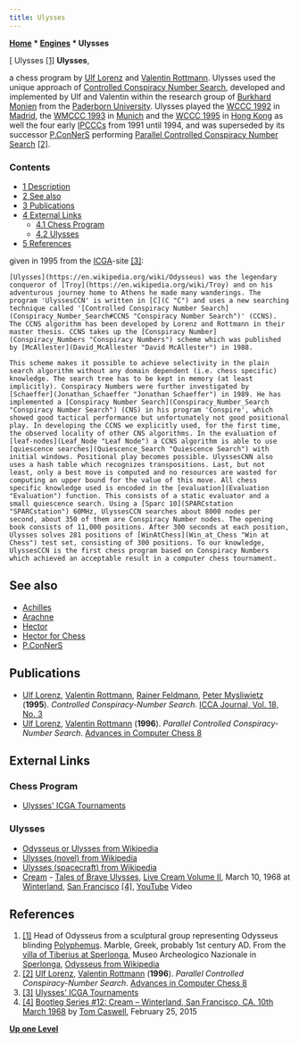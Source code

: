 ```yaml
---
title: Ulysses
---
```

**[Home](Home "Home") \* [Engines](Engines "Engines") \* Ulysses**



[ Ulysses <a id="cite-note-1" href="#cite-ref-1">[1]</a>
**Ulysses**,  

a chess program by [Ulf Lorenz](Ulf_Lorenz "Ulf Lorenz") and [Valentin Rottmann](Valentin_Rottmann "Valentin Rottmann"). Ulysses used the unique approach of [Controlled Conspiracy Number Search](Conspiracy_Number_Search#CCNS "Conspiracy Number Search"), developed and implemented by Ulf and Valentin within the research group of [Burkhard Monien](Burkhard_Monien "Burkhard Monien") from the [Paderborn University](Paderborn_University "Paderborn University"). Ulysses played the [WCCC 1992](WCCC_1992 "WCCC 1992") in [Madrid](https://en.wikipedia.org/wiki/Madrid), the [WMCCC 1993](WMCCC_1993 "WMCCC 1993") in [Munich](https://en.wikipedia.org/wiki/Munich) and the [WCCC 1995](WCCC_1995 "WCCC 1995") in [Hong Kong](https://en.wikipedia.org/wiki/Hong_Kong) as well the four early [IPCCCs](IPCCC "IPCCC") from 1991 until 1994, and was superseded by its successor [P.ConNerS](P.ConNerS "P.ConNerS") performing [Parallel Controlled Conspiracy Number Search](Conspiracy_Number_Search#PCCNS "Conspiracy Number Search") <a id="cite-note-2" href="#cite-ref-2">[2]</a>. 



### Contents


* [1 Description](#description)
* [2 See also](#see-also)
* [3 Publications](#publications)
* [4 External Links](#external-links)
	+ [4.1 Chess Program](#chess-program)
	+ [4.2 Ulysses](#ulysses)
* [5 References](#references)






given in 1995 from the [ICGA](ICGA "ICGA")-site <a id="cite-note-3" href="#cite-ref-3">[3]</a>:




```
[Ulysses](https://en.wikipedia.org/wiki/Odysseus) was the legendary conqueror of [Troy](https://en.wikipedia.org/wiki/Troy) and on his adventurous journey home to Athens he made many wanderings. The program 'UlyssesCCN' is written in [C](C "C") and uses a new searching technique called '[Controlled Conspiracy Number Search](Conspiracy_Number_Search#CCNS "Conspiracy Number Search")' (CCNS). The CCNS algorithm has been developed by Lorenz and Rottmann in their master thesis. CCNS takes up the [Conspiracy Number](Conspiracy_Numbers "Conspiracy Numbers") scheme which was published by [McAllester](David_McAllester "David McAllester") in 1988.

```


```
This scheme makes it possible to achieve selectivity in the plain search algorithm without any domain dependent (i.e. chess specific) knowledge. The search tree has to be kept in memory (at least implicitly). Conspiracy Numbers were further investigated by [Schaeffer](Jonathan_Schaeffer "Jonathan Schaeffer") in 1989. He has implemented a [Conspiracy Number Search](Conspiracy_Number_Search "Conspiracy Number Search") (CNS) in his program 'Conspire', which showed good tactical performance but unfortunately not good positional play. In developing the CCNS we explicitly used, for the first time, the observed locality of other CNS algorithms. In the evaluation of [leaf-nodes](Leaf_Node "Leaf Node") a CCNS algorithm is able to use [quiescence searches](Quiescence_Search "Quiescence Search") with initial windows. Positional play becomes possible. UlyssesCNN also uses a hash table which recognizes transpositions. Last, but not least, only a best move is computed and no resources are wasted for computing an upper bound for the value of this move. All chess specific knowledge used is encoded in the [evaluation](Evaluation "Evaluation") function. This consists of a static evaluator and a small quiescence search. Using a [Sparc 10](SPARCstation "SPARCstation") 60MHz, UlyssesCCN searches about 8000 nodes per second, about 350 of them are Conspiracy Number nodes. The opening book consists of 11,000 positions. After 300 seconds at each position, Ulysses solves 281 positions of [WinAtChess](Win_at_Chess "Win at Chess") test set, consisting of 300 positions. To our knowledge, UlyssesCCN is the first chess program based on Conspiracy Numbers which achieved an acceptable result in a computer chess tournament. 

```

## See also


* [Achilles](Achilles "Achilles")
* [Arachne](Arachne "Arachne")
* [Hector](Hector "Hector")
* [Hector for Chess](Hector_for_Chess "Hector for Chess")
* [P.ConNerS](P.ConNerS "P.ConNerS")


## Publications


* [Ulf Lorenz](Ulf_Lorenz "Ulf Lorenz"), [Valentin Rottmann](Valentin_Rottmann "Valentin Rottmann"), [Rainer Feldmann](Rainer_Feldmann "Rainer Feldmann"), [Peter Mysliwietz](Peter_Mysliwietz "Peter Mysliwietz") (**1995**). *Controlled Conspiracy-Number Search.* [ICCA Journal, Vol. 18, No. 3](ICGA_Journal#18_3 "ICGA Journal")
* [Ulf Lorenz](Ulf_Lorenz "Ulf Lorenz"), [Valentin Rottmann](Valentin_Rottmann "Valentin Rottmann") (**1996**). *Parallel Controlled Conspiracy-Number Search*. [Advances in Computer Chess 8](Advances_in_Computer_Chess_8 "Advances in Computer Chess 8")


## External Links


### Chess Program


* [Ulysses' ICGA Tournaments](https://www.game-ai-forum.org/icga-tournaments/program.php?id=192)


### Ulysses


* [Odysseus or Ulysses from Wikipedia](https://en.wikipedia.org/wiki/Odysseus)
* [Ulysses (novel) from Wikipedia](https://en.wikipedia.org/wiki/Ulysses_%28novel%29)
* [Ulysses (spacecraft) from Wikipedia](https://en.wikipedia.org/wiki/Ulysses_%28spacecraft%29)
* [Cream](Category:Cream "Category:Cream") - [Tales of Brave Ulysses](https://en.wikipedia.org/wiki/Tales_of_Brave_Ulysses), [Live Cream Volume II](https://en.wikipedia.org/wiki/Live_Cream_Volume_II), March 10, 1968 at [Winterland](https://en.wikipedia.org/wiki/Winterland_Ballroom), [San Francisco](https://en.wikipedia.org/wiki/San_Francisco) <a id="cite-note-4" href="#cite-ref-4">[4]</a>, [YouTube](https://en.wikipedia.org/wiki/YouTube) Video


 
## References


1. <a id="cite-ref-1" href="#cite-note-1">[1]</a> Head of Odysseus from a sculptural group representing Odysseus blinding [Polyphemus](https://en.wikipedia.org/wiki/Polyphemus). Marble, Greek, probably 1st century AD. From the [villa of Tiberius at Sperlonga](https://en.wikipedia.org/wiki/Sperlonga_sculptures), Museo Archeologico Nazionale in [Sperlonga](https://en.wikipedia.org/wiki/Sperlonga), [Odysseus from Wikipedia](https://en.wikipedia.org/wiki/Odysseus)
2. <a id="cite-ref-2" href="#cite-note-2">[2]</a>  [Ulf Lorenz](Ulf_Lorenz "Ulf Lorenz"), [Valentin Rottmann](Valentin_Rottmann "Valentin Rottmann") (**1996**). *Parallel Controlled Conspiracy-Number Search*. [Advances in Computer Chess 8](Advances_in_Computer_Chess_8 "Advances in Computer Chess 8")
3. <a id="cite-ref-3" href="#cite-note-3">[3]</a> [Ulysses' ICGA Tournaments](https://www.game-ai-forum.org/icga-tournaments/program.php?id=192)
4. <a id="cite-ref-4" href="#cite-note-4">[4]</a> [Bootleg Series #12: Cream – Winterland, San Francisco, CA. 10th March 1968](https://tomcaswell.net/2015/02/25/bootleg-series-12-cream-live-at-winterland-san-francisco-ca-10th-march-1968/) by [Tom Caswell](https://tomcaswell.net/), February 25, 2015

**[Up one Level](Engines "Engines")**







 
